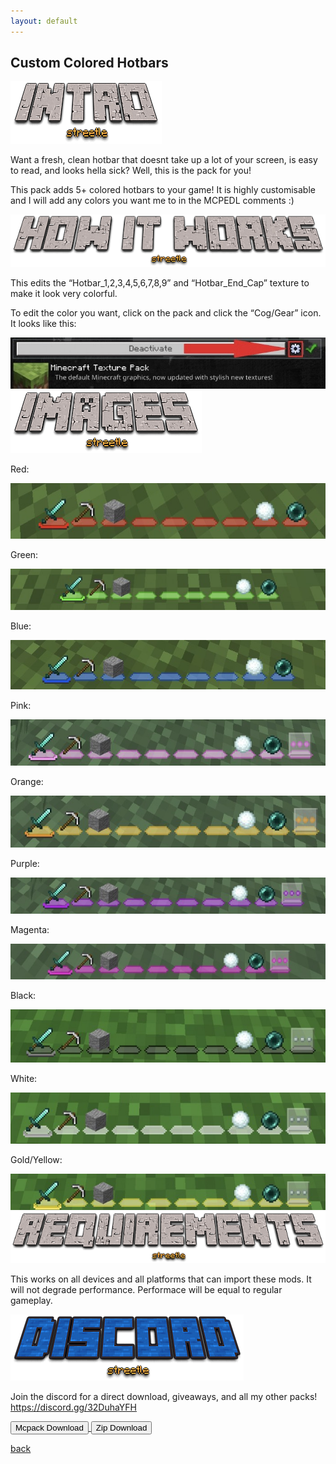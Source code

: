 ```yaml
---
layout: default
---
```


## Custom Colored Hotbars

<img src="/all/intro.png" alt="intro">

Want a fresh, clean hotbar that doesnt take up a lot of your screen, is easy to read, and looks hella sick? Well, this is the pack for you!   

This pack adds 5+ colored hotbars to your game! It is highly customisable and I will add any colors you want me to in the MCPEDL comments :)

<img src="/all/how.png" alt="howitworks">

This edits the “Hotbar_1,2,3,4,5,6,7,8,9” and “Hotbar_End_Cap” texture to make it look very colorful.

To edit the color you want, click on the pack and click the “Cog/Gear” icon. It looks like this:

<img src="/customcoloredhotbars/custom-coloured-hotbars_3.jpeg" alt="gear">

<img src="/all/images.png" alt="images">

Red:

<img src="/customcoloredhotbars/custom-coloured-hotbars_4.jpeg" alt="red">

Green:

<img src="/customcoloredhotbars/custom-coloured-hotbars_6.jpeg" alt="green">

Blue:

<img src="/customcoloredhotbars/custom-coloured-hotbars_8.jpeg" alt="blue">

Pink: 

<img src="/customcoloredhotbars/custom-coloured-hotbars_10.jpeg" alt="pink">

Orange:

<img src="/customcoloredhotbars/custom-coloured-hotbars_11.jpeg" alt="orange">

Purple:

<img src="/customcoloredhotbars/custom-coloured-hotbars_12.jpeg" alt="purple">

Magenta:

<img src="/customcoloredhotbars/custom-coloured-hotbars_13.jpeg" alt="magenta">

Black:

<img src="/customcoloredhotbars/custom-coloured-hotbars_14.jpeg" alt="black">

White:

<img src="/customcoloredhotbars/custom-coloured-hotbars_15.jpeg" alt="white">

Gold/Yellow:

<img src="/customcoloredhotbars/custom-coloured-hotbars_16.jpeg" alt="goldyellow">

<img src="/all/req.png" alt="requirements">

This works on all devices and all platforms that can import these mods. It will not degrade performance. Performace will be equal to regular gameplay.

<img src="/all/discord.png" alt="discord">

Join the discord for a direct download, giveaways, and all my other packs!
https://discord.gg/32DuhaYFH

<a href="/customcoloredhotbars/custom-colored-hotbars-mcpack.mcpack" download="custom-colored-hotbars-mcpack"> 
<button type="button">Mcpack Download</button> 
</a>

<a href="/customcoloredhotbars/custom-colored-hotbars-zip.zip" download="custom-colored-hotbars-zip"> 
<button type="button">Zip Download</button> 
</a>

[back](./)
